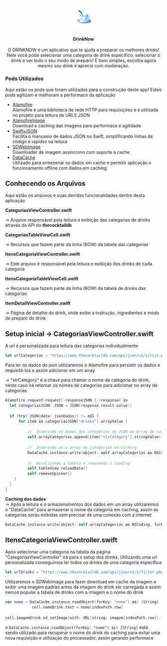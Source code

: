 <!--
*** Thanks for checking out this README Template. If you have a suggestion that would
*** make this better, please fork the repo and create a pull request or simply open
*** an issue with the tag "enhancement".
*** Thanks again! Now go create something AMAZING! :D
-->





<!-- PROJECT SHIELDS -->
<!--
*** I'm using markdown "reference style" links for readability.
*** Reference links are enclosed in brackets [ ] instead of parentheses ( ).
*** See the bottom of this document for the declaration of the reference variables
*** for contributors-url, forks-url, etc. This is an optional, concise syntax you may use.
*** https://www.markdownguide.org/basic-syntax/#reference-style-links
-->


<!-- PROJECT LOGO -->
<br />
<p align="center">
  <a href="https://github.com/othneildrew/Best-README-Template">
    <img src="Images/logo_dn.png" alt="Logo" width="80" height="80">
  </a>

  <h4 align="center">DrinkNow</h4>

  <p align="center">
   O DRINKNOW é um aplicativo que te ajuda a preparar os melhores drinks! Nele você pode selecionar uma categoria de drink específico, selecionar o drink e ver todo o seu modo de preparo! É bem simples, escolha agora mesmo seu drink e aprecie com moderação.
</p>

### Pods Utilizados
Aqui estão os pods que foram utilizados para a construção deste app! Estes pods agilizam e melhoram a performace da aplicação
* [Alamofire](https://github.com/Alamofire/Alamofire)
<br/>Alamofire é uma biblioteca de rede HTTP para requisições e é utilizada no projeto para leitura de URLS JSON
* [AlamofireImage](https://github.com/Alamofire/AlamofireImage)
<br/>Download e caching das imagens para performace e agilidade
* [SwiftyJSON](https://github.com/SwiftyJSON/SwiftyJSON)
<br/>Facilita o manuseio de dados JSON no Swift, simplificando linhas de código e rapidez na leitura
* [SDWebImage](https://github.com/SDWebImage/SDWebImage)
<br/>Downloader de imagem assíncrono com suporte a cache
* [DataCache](https://github.com/huynguyencong/DataCache)
<br/>Utilizado para armezenar os dados em cache e permitir aplicação o funcionamento offline com dados em caching


<!-- GETTING STARTED -->
## Conhecendo os Arquivos
Aqui estão os arquivos e suas devidas funcionalidades dentro desta aplicação

<b>CategoriasViewController.swift</b>
<br/><p>-> Arquivo responsável pela leitura e exibição das categorias de drinks através da API do <b>thecocktaildb</b></p>

<b>CategoriasTableViewCell.swift</b>
<br/><p>-> Recursos que fazem parte da linha (ROW) da tabela das categorias</p>

<b>ItensCategoriaViewController.swift</b>
<br/><p>-> Este arquivo é responsável pela leitura e exibição dos drinks de cada categoria</p>

<b>ItensCategoriaTableViewCell.swift</b>
<br/><p>-> Recursos que fazem parte da linha (ROW) da tabela de drinks das categorias</p>

<b>ItemDetailViewController.swift</b>
<br/><p>-> Página de detalhe do drink, onde exibe a instrução, ingredientes e modo de preparo do drink</p>

## Setup inicial -> CategoriasViewController.swift

A url é personalizada para leitura das categorias individualmente
```SWIFT
let urlCategorias = "https://www.thecocktaildb.com/api/json/v1/1/list.php?c=list"
```

Para ler os dados do json utilizaremos o Alamofire para persistir os dados e requisitá-los e assim adicionar em um array

-> "strCategory" é a chave para chamar o nome da categoria do drink, neste caso irá retornar os nomes de categorias para adicionar no array de categorias

```SWIFT
Alamofire.request(request).responseJSON { (response) in
  let categoriasJSON: JSON = JSON(response.result.value!)
                
  if (try? JSON(data: jsonDados)) != nil {
      for item in categoriasJSON["drinks"].arrayValue {
                        
          //  Inserindo os nomes das categorias do JSON no Array de categorias
          self.arrayCategorias.append(item["strCategory"].stringValue)
                        
          //  Inserindo as o array de categorias em Caching
          DataCache.instance.write(object: self.arrayCategorias as NSCoding, forKey: "categoriaNome")
                        
          //  Atualizando a tabela e removendo o loading
          self.tableView.reloadData()
          self.removeSpinner()       
    }
  }
}
```

<b>Caching dos dados</b>
<br/>-> Após a leitura e o armazenamentos dos dados em um array utilizaremos o "DataCache" para armazenar o nome da categoria em caching, assim as categorias serão exibidas sem precisar de uma conexão com a internet

```SWIFT
DataCache.instance.write(object: self.arrayCategorias as NSCoding, forKey: "categoriaNome")
```

## ItensCategoriaViewController.swift
 
Após selecionar uma categoria na tabela da página "CategoriasViewController" irá para o setup dos drinks. Utilizando uma url personalizada conseguimos ler todos os drinks de uma categoria específica
```SWIFT
let urlDrinks = "https://www.thecocktaildb.com/api/json/v1/1/filter.php?c=\(NomeDaCategoriaSelecionada)"
```
Utilizaremos o SDWebImage para fazer download em cache da imagem e exibir uma imagem padrão antes da imagem do drink ser carregada e assim iremos popular a tabela de drinks com a imagem e o nome do drink

```SWIFT
var nome = DataCache.instance.readObject(forKey: "nome") as! [String]
            cell.nomeDrink.text = nome[indexPath.row]
            
cell.imagemDrink.sd_setImage(with: URL(string: imagem[indexPath.row]), placeholderImage: UIImage(named: "default"))
```

o `DataCache.instance.readObject(forKey: "nome") as! [String]` está sendo utilizado para recuperar o nome do drink do caching para evitar uma nova requisição e utilização do processador, assim gerando performace
